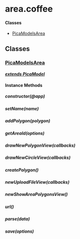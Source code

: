 # area.coffee

#### Classes
  
* [PicaModelsArea](#PicaModelsArea)
  






## Classes
  
### <a name="PicaModelsArea">[PicaModelsArea](PicaModelsArea)</a>
    
      
#### *[extends PicaModel](#PicaModel)*
      
    
    
    
    
#### Instance Methods
      
##### <a name="constructor">constructor(@app)</a>

      
##### <a name="setName">setName(name)</a>

      
##### <a name="addPolygon">addPolygon(polygon)</a>

      
##### <a name="getAreaId">getAreaId(options)</a>

      
##### <a name="drawNewPolygonView">drawNewPolygonView(callbacks)</a>

      
##### <a name="drawNewCircleView">drawNewCircleView(callbacks)</a>

      
##### <a name="createPolygon">createPolygon()</a>

      
##### <a name="newUploadFileView">newUploadFileView(callbacks)</a>

      
##### <a name="newShowAreaPolygonsView">newShowAreaPolygonsView()</a>

      
##### <a name="url">url()</a>

      
##### <a name="parse">parse(data)</a>

      
##### <a name="save">save(options)</a>

      
    
    
  



